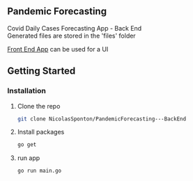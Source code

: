 <a name="readme-top"></a>
## Pandemic Forecasting

Covid Daily Cases Forecasting App - Back End  
Generated files are stored in the 'files' folder

[Front End App](https://github.com/NicolasSponton/PandemicForecasting---FrontEnd/) can be used for a UI

<!-- GETTING STARTED -->
## Getting Started

### Installation

1. Clone the repo
   ```sh
   git clone NicolasSponton/PandemicForecasting---BackEnd
   ```
2. Install packages
   ```sh
   go get
   ```
3. run app
   ```sh
   go run main.go
   ```
